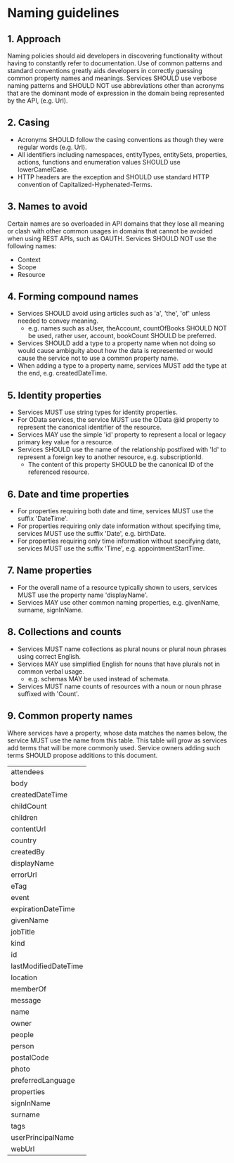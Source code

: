 #  Naming guidelines
##  1. Approach
Naming policies should aid developers in discovering functionality without having to constantly refer to documentation.
Use of common patterns and standard conventions greatly aids developers in correctly guessing common property names and meanings.
Services SHOULD use verbose naming patterns and SHOULD NOT use abbreviations other than acronyms that are the dominant mode of expression in the domain being represented by the API, (e.g. Url).

##  2. Casing
- Acronyms SHOULD follow the casing conventions as though they were regular words (e.g. Url).
- All identifiers including namespaces, entityTypes, entitySets, properties, actions, functions and enumeration values SHOULD use lowerCamelCase.
- HTTP headers are the exception and SHOULD use standard HTTP convention of Capitalized-Hyphenated-Terms.

##  3. Names to avoid
Certain names are so overloaded in API domains that they lose all meaning or clash with other common usages in domains that cannot be avoided when using REST APIs, such as OAUTH.
Services SHOULD NOT use the following names:
- Context
- Scope
- Resource

##  4. Forming compound names
- Services SHOULD avoid using articles such as 'a', 'the', 'of' unless needed to convey meaning.
	- e.g. names such as aUser, theAccount, countOfBooks SHOULD NOT be used, rather user, account, bookCount SHOULD be preferred.
- Services SHOULD add a type to a property name when not doing so would cause ambiguity about how the data is represented or would cause the service not to use a common property name.
- When adding a type to a property name, services MUST add the type at the end, e.g. createdDateTime.

##  5. Identity properties
- Services MUST use string types for identity properties.
- For OData services, the service MUST use the OData @id property to represent the canonical identifier of the resource.
- Services MAY use the simple 'id' property to represent a local or legacy primary key value for a resource.
- Services SHOULD use the name of the relationship postfixed with 'Id' to represent a foreign key to another resource, e.g. subscriptionId.
	- The content of this property SHOULD be the canonical ID of the referenced resource.

##  6. Date and time properties

- For properties requiring both date and time, services MUST use the suffix 'DateTime'.
- For properties requiring only date information without specifying time, services MUST use the suffix 'Date', e.g. birthDate.
- For properties requiring only time information without specifying date, services MUST use the suffix 'Time', e.g. appointmentStartTime.

##  7. Name properties
- For the overall name of a resource typically shown to users, services MUST use the property name 'displayName'.
- Services MAY use other common naming properties, e.g. givenName, surname, signInName.

##  8. Collections and counts
- Services MUST name collections as plural nouns or plural noun phrases using correct English.
- Services MAY use simplified English for nouns that have plurals not in common verbal usage.
	- e.g. schemas MAY be used instead of schemata.
- Services MUST name counts of resources with a noun or noun phrase suffixed with 'Count'.

##  9. Common property names
Where services have a property, whose data matches the names below, the service MUST use the name from this table.
This table will grow as services add terms that will be more commonly used.
Service owners adding such terms SHOULD propose additions to this document.

| |
|------------- |
 attendees     |
 body          |
 createdDateTime |
 childCount    |
 children      |
 contentUrl    |
 country       |
 createdBy     |
 displayName   |
 errorUrl      |
 eTag          |
 event         |
 expirationDateTime |
 givenName     |
 jobTitle      |
 kind          |
 id            |
 lastModifiedDateTime |
 location      |
 memberOf      |
 message       |
 name          |
 owner         |
 people        |
 person        |
 postalCode    |
 photo         |
 preferredLanguage |
 properties    |
 signInName    |
 surname       |
 tags          |
 userPrincipalName |
 webUrl        |
